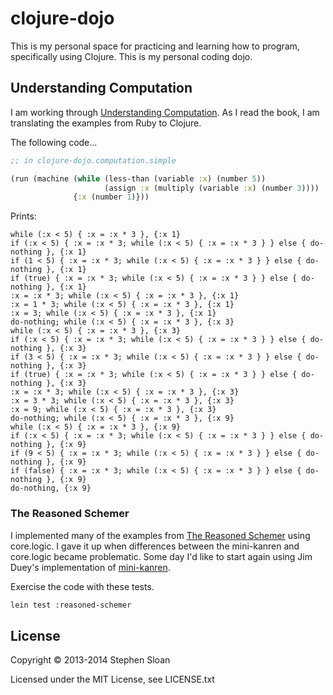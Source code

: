 # clojure-dojo

This is my personal space for practicing and learning how to program,
specifically using Clojure.  This is my personal coding dojo.

## Understanding Computation

I am working through [Understanding Computation](http://computationbook.com/).
As I read the book, I am translating the examples from Ruby to Clojure.

The following code...
```clojure
;; in clojure-dojo.computation.simple

(run (machine (while (less-than (variable :x) (number 5))
                     (assign :x (multiply (variable :x) (number 3))))
              {:x (number 1)}))

```

Prints:
```
while (:x < 5) { :x = :x * 3 }, {:x 1}
if (:x < 5) { :x = :x * 3; while (:x < 5) { :x = :x * 3 } } else { do-nothing }, {:x 1}
if (1 < 5) { :x = :x * 3; while (:x < 5) { :x = :x * 3 } } else { do-nothing }, {:x 1}
if (true) { :x = :x * 3; while (:x < 5) { :x = :x * 3 } } else { do-nothing }, {:x 1}
:x = :x * 3; while (:x < 5) { :x = :x * 3 }, {:x 1}
:x = 1 * 3; while (:x < 5) { :x = :x * 3 }, {:x 1}
:x = 3; while (:x < 5) { :x = :x * 3 }, {:x 1}
do-nothing; while (:x < 5) { :x = :x * 3 }, {:x 3}
while (:x < 5) { :x = :x * 3 }, {:x 3}
if (:x < 5) { :x = :x * 3; while (:x < 5) { :x = :x * 3 } } else { do-nothing }, {:x 3}
if (3 < 5) { :x = :x * 3; while (:x < 5) { :x = :x * 3 } } else { do-nothing }, {:x 3}
if (true) { :x = :x * 3; while (:x < 5) { :x = :x * 3 } } else { do-nothing }, {:x 3}
:x = :x * 3; while (:x < 5) { :x = :x * 3 }, {:x 3}
:x = 3 * 3; while (:x < 5) { :x = :x * 3 }, {:x 3}
:x = 9; while (:x < 5) { :x = :x * 3 }, {:x 3}
do-nothing; while (:x < 5) { :x = :x * 3 }, {:x 9}
while (:x < 5) { :x = :x * 3 }, {:x 9}
if (:x < 5) { :x = :x * 3; while (:x < 5) { :x = :x * 3 } } else { do-nothing }, {:x 9}
if (9 < 5) { :x = :x * 3; while (:x < 5) { :x = :x * 3 } } else { do-nothing }, {:x 9}
if (false) { :x = :x * 3; while (:x < 5) { :x = :x * 3 } } else { do-nothing }, {:x 9}
do-nothing, {:x 9}
```

### The Reasoned Schemer

I implemented many of the examples from
 [The Reasoned Schemer](http://mitpress.mit.edu/books/reasoned-schemer)
using core.logic.  I gave it up when differences between the mini-kanren and
core.logic became problematic.  Some day I'd like to start again using Jim Duey's
implementation of [mini-kanren](https://github.com/jduey/mini-kanren).

Exercise the code with these tests.

```bash
lein test :reasoned-schemer
```


## License

Copyright © 2013-2014 Stephen Sloan

Licensed under the MIT License, see LICENSE.txt
